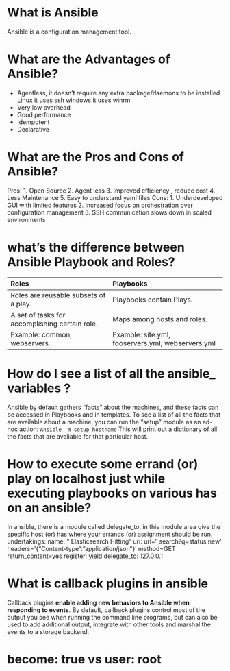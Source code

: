 # What is Ansible
Ansible is a configuration management tool.
# What are the Advantages of Ansible?
- Agentless, it doesn’t require any extra package/daemons to be installed
    Linux it uses ssh
    windows it uses winrm
- Very low overhead
- Good performance
- Idempotent
- Declarative

# What are the Pros and Cons of Ansible? 
Pros: 1. Open Source 2. Agent less 3. Improved efficiency , reduce cost 4. Less Maintenance 5. Easy to understand yaml files 
Cons: 1. Underdeveloped GUI with limited features 2. Increased focus on orchestration over configuration management 3. SSH communication slows down in scaled environments

# what’s the difference between Ansible Playbook and Roles?

Roles | Playbooks
:-- | :--
Roles are reusable subsets of a play. | Playbooks contain Plays. 
A set of tasks for accomplishing certain role. | Maps among hosts and roles.
Example: common, webservers. | Example: site.yml, fooservers.yml, webservers.yml

# How do I see a list of all the ansible_ variables ?
Ansible by default gathers “facts” about the machines, and these facts can be accessed in Playbooks and in templates. To see a list of all the facts that are available about a machine, you can run the “setup” module as an ad-hoc action: 
`Ansible -m setup hostname` 
This will print out a dictionary of all the facts that are available for that particular host.

# How to execute some errand (or) play on localhost just while executing playbooks on various has on an ansible? 
In ansible, there is a module called delegate_to, in this module area give the specific host (or) has where your errands (or) assignment should be run. undertakings: name: ” Elasticsearch Hitting” uri: url=’_search?q=status:new’ headers='{“Content-type”:”application/json”}’ method=GET return_content=yes register: yield delegate_to: 127.0.0.1

# What is callback plugins in ansible
Callback plugins **enable adding new behaviors to Ansible when responding to events**. By default, callback plugins control most of the output you see when running the command line programs, but can also be used to add additional output, integrate with other tools and marshal the events to a storage backend.

# become: true vs user: root